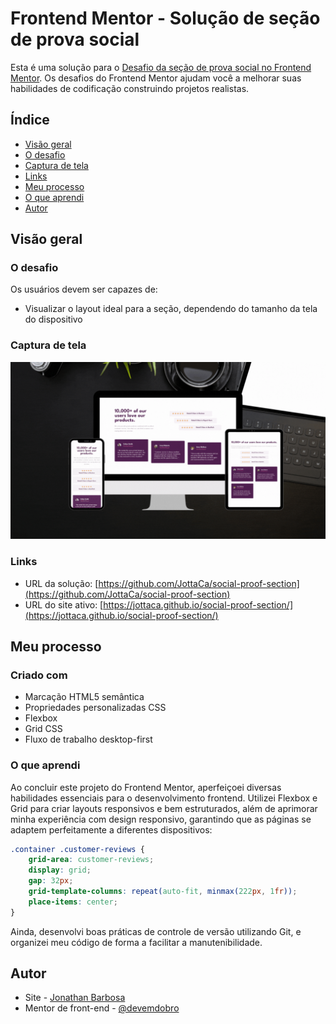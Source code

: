 # Frontend Mentor - Solução de seção de prova social

Esta é uma solução para o [Desafio da seção de prova social no Frontend Mentor](https://www.frontendmentor.io/challenges/social-proof-section-6e0qTv_bA). Os desafios do Frontend Mentor ajudam você a melhorar suas habilidades de codificação construindo projetos realistas.

## Índice

- [Visão geral](#visão-geral)
- [O desafio](#o-desafio)
- [Captura de tela](#captura-de-tela)
- [Links](#links)
- [Meu processo](#meu-processo)
- [O que aprendi](#o-que-aprendi)
- [Autor](#autor)

## Visão geral

### O desafio

Os usuários devem ser capazes de:

- Visualizar o layout ideal para a seção, dependendo do tamanho da tela do dispositivo

### Captura de tela

![](./layout/layout.gif)

### Links

- URL da solução: [https://github.com/JottaCa/social-proof-section](https://github.com/JottaCa/social-proof-section)
- URL do site ativo: [https://jottaca.github.io/social-proof-section/](https://jottaca.github.io/social-proof-section/)

## Meu processo

### Criado com

- Marcação HTML5 semântica
- Propriedades personalizadas CSS
- Flexbox
- Grid CSS
- Fluxo de trabalho desktop-first

### O que aprendi

Ao concluir este projeto do Frontend Mentor, aperfeiçoei diversas habilidades essenciais para o desenvolvimento frontend. Utilizei Flexbox e Grid para criar layouts responsivos e bem estruturados, além de aprimorar minha experiência com design responsivo, garantindo que as páginas se adaptem perfeitamente a diferentes dispositivos:

```css
.container .customer-reviews {
    grid-area: customer-reviews;
    display: grid;
    gap: 32px;
    grid-template-columns: repeat(auto-fit, minmax(222px, 1fr));
    place-items: center;
}
```

Ainda, desenvolvi boas práticas de controle de versão utilizando Git, e organizei meu código de forma a facilitar a manutenibilidade.

## Autor

- Site - [Jonathan Barbosa](https://jottaca.github.io/portfolio/m)
- Mentor de front-end - [@devemdobro](https://github.com/devemdobro/devemdobro)